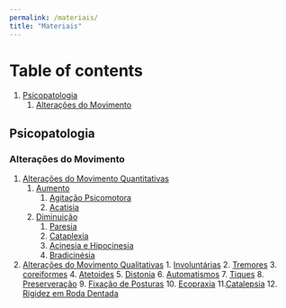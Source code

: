 ```yaml
---
permalink: /materiais/
title: "Materiais"
---
```


# Table of contents
1. [Psicopatologia](#psicopatologia)
    1. [Alterações do Movimento](#alteraçõesdomovimento)

<!---3. [Some paragraph](#paragraph1)
   1. [Sub paragraph](#subparagraph1)
4. [Another paragraph](#paragraph2)

## This is the introduction <a name="introduction"></a>
Some introduction text, formatted in heading 2 style

## Some paragraph <a name="paragraph1"></a>
The first paragraph text

### Sub paragraph <a name="subparagraph1"></a>
This is a sub paragraph, formatted in heading 3 style

## Another paragraph <a name="paragraph2"></a>
The second paragraph text
-->

## Psicopatologia <a name="psicopatologia"></a>


### Alterações do Movimento <a name="alteraçõesdomovimento"></a>
1. [Alterações do Movimento Quantitativas](#quantitativas)
    1. [Aumento](#aumento)
       1. [Agitação Psicomotora](#agitação)
       2. [Acatisia](#acatisia)
    3. [Diminuição](#diminuição)
       1. [Paresia](#paresia)
       2. [Cataplexia](#cataplexia)
       3. [Acinesia e Hipocinesia](#acinesiahipocinesia)
       4. [Bradicinésia](#bradicinesia)
2. [Alterações do Movimento Qualitativas](#qualitativas)
       1. [Involuntárias](#involuntarias)
       2. [Tremores](#tremores)
       3. [coreiformes](#coreiformes)
       4. [Atetoides](#atetoides)
       5. [Distonia](#distonia)
       6. [Automatismos](#automatismos)
       7. [Tiques](#tiques)
       8. [Preserveração](#preserveração)
       9. [Fixação de Posturas](#fixaçãoposturas)
       10. [Ecopraxia](#ecopraxia)
       11.[Catalepsia](#catalepsia)
       12. [Rigidez em Roda Dentada](#rigidezrodadentada)
    


